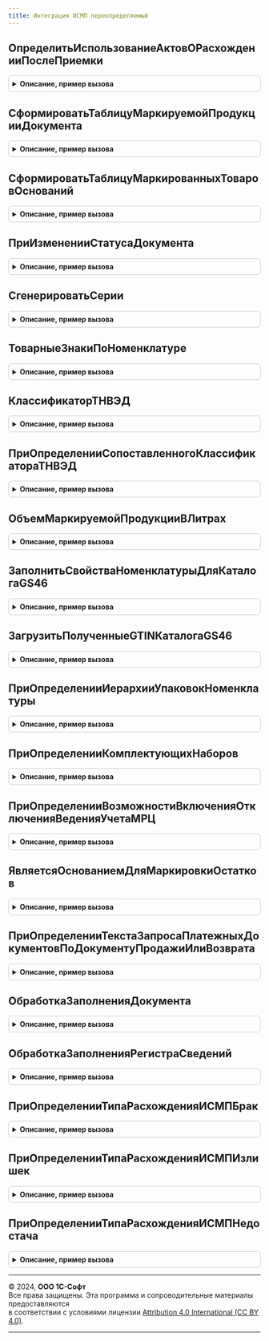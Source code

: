 ```yaml
---
title: Интеграция ИСМП переопределяемый
---
```



## ОпределитьИспользованиеАктовОРасхожденииПослеПриемки
<details style="margin: 1em 0; padding: 0.5em; border: 1px solid #ccc; border-radius: 6px;">

<summary style="font-weight: bold; cursor: pointer;">Описание, пример вызова</summary>

```bsl

//Определяет использование актов о расхождении после приемки для документа
//
//Параметры:
//  Документ     - ДокументСсылка - документ, для которого необходимо определить возможность использования актов о расхождении.
//  Используется - Булево - в данный параметр необходимо установить признак использования актов, по умолчанию установлен в Ложь.
//
Процедура ОпределитьИспользованиеАктовОРасхожденииПослеПриемки(Документ, Используется) Экспорт
```

Пример вызова
```bsl
ИнтеграцияИСМППереопределяемый.ОпределитьИспользованиеАктовОРасхожденииПослеПриемки(Документ, Используется) 
```
</details>

## СформироватьТаблицуМаркируемойПродукцииДокумента
<details style="margin: 1em 0; padding: 0.5em; border: 1px solid #ccc; border-radius: 6px;">

<summary style="font-weight: bold; cursor: pointer;">Описание, пример вызова</summary>

```bsl

//Заполняет в переданную таблицу данные из ТЧ документа.
//
//Параметры:
//   Документ - ДокументСсылка - Документ из ТЧ которого будет происходить заполнение.
//   ТаблицаПродукции - ТаблицаЗначений - Таблица для заполнения данными из документа.
//   ВидМаркируемойПродукции - ПеречислениеСсылка.ВидыПродукцииИС, Массив из ПеречислениеСсылка.ВидыПродукцииИС -
//     вид(ы) маркируемой продукции, которым(и) необходимо заполнить таблицу.
//
Процедура СформироватьТаблицуМаркируемойПродукцииДокумента(Документ, ТаблицаПродукции, ВидМаркируемойПродукции) Экспорт
```

Пример вызова
```bsl
ИнтеграцияИСМППереопределяемый.СформироватьТаблицуМаркируемойПродукцииДокумента(Документ, ТаблицаПродукции, ВидМаркируемойПродукции) 
```
</details>

## СформироватьТаблицуМаркированныхТоваровОснований
<details style="margin: 1em 0; padding: 0.5em; border: 1px solid #ccc; border-radius: 6px;">

<summary style="font-weight: bold; cursor: pointer;">Описание, пример вызова</summary>

```bsl

//Заполняет таблицу маркированный товаров по выбранным документам.
//
//Параметры:
//   Запрос - Запрос - запрос, в котором требуется сформировать временную таблицу.
//   ИсточникОснований - Строка - Имя временной таблицы с колонкой "ДокументОснование".
//   СтандартнаяОбработка - Булево - Необходимость обработки события "по-умолчанию" (установить Ложь при переопределении).
//
Процедура СформироватьТаблицуМаркированныхТоваровОснований(Запрос, ИсточникОснований, СтандартнаяОбработка) Экспорт
```

Пример вызова
```bsl
ИнтеграцияИСМППереопределяемый.СформироватьТаблицуМаркированныхТоваровОснований(Запрос, ИсточникОснований, СтандартнаяОбработка) 
```
</details>

## ПриИзмененииСтатусаДокумента
<details style="margin: 1em 0; padding: 0.5em; border: 1px solid #ccc; border-radius: 6px;">

<summary style="font-weight: bold; cursor: pointer;">Описание, пример вызова</summary>

```bsl

//Дополнительные действия прикладной конфигурации при изменении статуса документа ИСМП.
//
//Параметры:
//   ДокументСсылка   - ДокументСсылка     - ссылка на документ с изменением статуса.
//   ПредыдущийСтатус - ПеречислениеСсылка - предыдущий статус обработки.
//   НовыйСтатус      - ПеречислениеСсылка - новый статус обработки.
//   ПараметрыОбновленияСтатуса - Структура, Неопределено - (См. ИнтеграцияИСМПСлужебныйКлиентСервер.ПараметрыОбновленияСтатуса).
//
Процедура ПриИзмененииСтатусаДокумента(ДокументСсылка, ПредыдущийСтатус, НовыйСтатус, ПараметрыОбновленияСтатуса = Неопределено) Экспорт
```

Пример вызова
```bsl
ИнтеграцияИСМППереопределяемый.ПриИзмененииСтатусаДокумента(ДокументСсылка, ПредыдущийСтатус, НовыйСтатус, ПараметрыОбновленияСтатуса);
```
</details>

## СгенерироватьСерии
<details style="margin: 1em 0; padding: 0.5em; border: 1px solid #ccc; border-radius: 6px;">

<summary style="font-weight: bold; cursor: pointer;">Описание, пример вызова</summary>

```bsl

//Предназачена для реализации механизма генерации серий номенклатуры по переданным данным
//  (См. ИнтеграцияИСМП.СгенерироватьСерии)
//
Процедура СгенерироватьСерии(ДанныеДляГенерации, ВидМаркируемойПродукции) Экспорт
```

Пример вызова
```bsl
ИнтеграцияИСМППереопределяемый.СгенерироватьСерии(ДанныеДляГенерации, ВидМаркируемойПродукции) 
```
</details>

## ТоварныеЗнакиПоНоменклатуре
<details style="margin: 1em 0; padding: 0.5em; border: 1px solid #ccc; border-radius: 6px;">

<summary style="font-weight: bold; cursor: pointer;">Описание, пример вызова</summary>

```bsl

// Определяет заполнение Товарного знака по номенклатуре.
//
// Параметры:
// 	Номенклатура - Массив из ОпределяемыйТип.Номенклатура - Исходные данные для заполнения.
// 	ТоварныеЗнакиПоНоменклатуре - Соответствие:
// 	 * Ключ     - ОпределяемыйТип.Номенклатура - Значение номенклатуры из исходных данных.
// 	 * Значение - Строка, произвольный         - Товарный знак по номенклатуре (значение будет конвертировано в строку).
Процедура ТоварныеЗнакиПоНоменклатуре(Номенклатура, ТоварныеЗнакиПоНоменклатуре) Экспорт
```

Пример вызова
```bsl
ИнтеграцияИСМППереопределяемый.ТоварныеЗнакиПоНоменклатуре(Номенклатура, ТоварныеЗнакиПоНоменклатуре) 
```
</details>

## КлассификаторТНВЭД
<details style="margin: 1em 0; padding: 0.5em; border: 1px solid #ccc; border-radius: 6px;">

<summary style="font-weight: bold; cursor: pointer;">Описание, пример вызова</summary>

```bsl

//Получение ссылки ТН ВЭД по коду.
//
//Параметры:
//  КодТНВЭД - Строка - Код по классификатору товарной номенклатуры внешнеэкономической деятельности.
//  ТНВЭД - Произвольный - искомый элемент.
//
Процедура КлассификаторТНВЭД(КодТНВЭД, ТНВЭД) Экспорт
```

Пример вызова
```bsl
ИнтеграцияИСМППереопределяемый.КлассификаторТНВЭД(КодТНВЭД, ТНВЭД) 
```
</details>

## ПриОпределенииСопоставленногоКлассификатораТНВЭД
<details style="margin: 1em 0; padding: 0.5em; border: 1px solid #ccc; border-radius: 6px;">

<summary style="font-weight: bold; cursor: pointer;">Описание, пример вызова</summary>

```bsl

// Предназначена для поиска по коду элемента в Классификаторе ТН ВЭД.
// Если элемент не найден, то, при использовании классификатора, создать элемент справочника в соответствии с классификатором ТН ВЭД ЕАЭС.
//
// Параметры:
//  КодТНВЭД - Строка - Строка с кодом классификатора ТН ВЭД.
//  ДанныеЭлемента - Структура - Переопределяемый параметр, содержащий структуру со свойствами:
//   * ЭлементСправочника - Произвольный - Ссылка на элемент классификатора.
//   * НаименованиеПолное - Строка - наименование найденного элемента классификатора.
//  Наименование - Строка - Наименование элемента классификатора ТН ВЭД по данным ГИС МТ.
Процедура ПриОпределенииСопоставленногоКлассификатораТНВЭД(КодТНВЭД, ДанныеЭлемента, Наименование = "") Экспорт
```

Пример вызова
```bsl
ИнтеграцияИСМППереопределяемый.ПриОпределенииСопоставленногоКлассификатораТНВЭД(КодТНВЭД, ДанныеЭлемента, Наименование);
```
</details>

## ОбъемМаркируемойПродукцииВЛитрах
<details style="margin: 1em 0; padding: 0.5em; border: 1px solid #ccc; border-radius: 6px;">

<summary style="font-weight: bold; cursor: pointer;">Описание, пример вызова</summary>

```bsl

// Предназначена для получения объема маркируемой продукции в литрах.
//
// Параметры:
//  Таблица - ТаблицаЗначений - Таблица с колонками:
//   * Номенклатура - ОпределяемыйТип.Номенклатура - Ссылка на маркируемую продукцию.
//   * ОбъемВЛитрах - Число - Объем в литрах, который необходимо заполнить.

Процедура ОбъемМаркируемойПродукцииВЛитрах(Таблица) Экспорт
```

Пример вызова
```bsl
ИнтеграцияИСМППереопределяемый.ОбъемМаркируемойПродукцииВЛитрах(Таблица) 
```
</details>

## ЗаполнитьСвойстваНоменклатурыДляКаталогаGS46
<details style="margin: 1em 0; padding: 0.5em; border: 1px solid #ccc; border-radius: 6px;">

<summary style="font-weight: bold; cursor: pointer;">Описание, пример вызова</summary>

```bsl

// Заполняет свойства номенклатуры, используемые для передачи в каталог GS46. Могут быть заполнены колонки:
//   * Торговая марка,
//   * Страна производства,
//   * Вид обуви,
//   * Материал верха,
//   * Материал подкладки,
//   * Материал низа,
//   * Цвет,
//   * Размер.
//
// Параметры:
//   Товары - ДанныеФормыКоллекция - таблица для заполнения.
//
Процедура ЗаполнитьСвойстваНоменклатурыДляКаталогаGS46(Товары) Экспорт
```

Пример вызова
```bsl
ИнтеграцияИСМППереопределяемый.ЗаполнитьСвойстваНоменклатурыДляКаталогаGS46(Товары) 
```
</details>

## ЗагрузитьПолученныеGTINКаталогаGS46
<details style="margin: 1em 0; padding: 0.5em; border: 1px solid #ccc; border-radius: 6px;">

<summary style="font-weight: bold; cursor: pointer;">Описание, пример вызова</summary>

```bsl

Процедура ЗагрузитьПолученныеGTINКаталогаGS46(Товары) Экспорт
```

Пример вызова
```bsl
ИнтеграцияИСМППереопределяемый.ЗагрузитьПолученныеGTINКаталогаGS46(Товары) 
```
</details>

## ПриОпределенииИерархииУпаковокНоменклатуры
<details style="margin: 1em 0; padding: 0.5em; border: 1px solid #ccc; border-radius: 6px;">

<summary style="font-weight: bold; cursor: pointer;">Описание, пример вызова</summary>

```bsl

// Обработчик события получения сведений об иерархии упаковок номенклатуры.
// Если обработчик пустой, то подсистема виртуальной агрегации не сможет автоматически распределять
// коды маркировки по упаковкам. В этом случае будет возможна только ручная агрегация.
//
// Параметры:
//  Номенклатура         - Массив из ОпределяемыйТип.Номенклатура - Номенклатура [Входящий]
//  УпаковкиНоменклатуры - ТаблицаЗначений - сведения об упаковках [Исходящий], должны быть отсортированы по возрастанию коэффициента упаковки:
//   * Номенклатура       - ОпределяемыйТип.Номенклатура - номенклатура упаковки,
//   * Упаковка           - ОпределяемыйТип.Упаковка - упаковка,
//   * РодительУпаковки   - ОпределяемыйТип.Упаковка - родительская упаковка,
//   * ЕдиницаИзмерения   - Строка - наименование единицы измерения упаковки,
//   * Наименование       - Строка - наименование упаковки,
//   * КоличествоУпаковок - Число - количество упаковок, содержащихся в родительской упаковке,
//   * Коэффициент        - Число - коэффициент пересчета в единицу измерения номенклатуры.
//
Процедура ПриОпределенииИерархииУпаковокНоменклатуры(Номенклатура, УпаковкиНоменклатуры) Экспорт
```

Пример вызова
```bsl
ИнтеграцияИСМППереопределяемый.ПриОпределенииИерархииУпаковокНоменклатуры(Номенклатура, УпаковкиНоменклатуры) 
```
</details>

## ПриОпределенииКомплектующихНаборов
<details style="margin: 1em 0; padding: 0.5em; border: 1px solid #ccc; border-radius: 6px;">

<summary style="font-weight: bold; cursor: pointer;">Описание, пример вызова</summary>

```bsl

// Обработчик события получения сведений о комплектующих набора. Данные о комплектующих могут быть
// получены из вариантов комплектации (ERP, УНФ) при создании наборов оптовиками и розничными магазинами из введенных в оборот товаров
// и могут быть получены из производственных спецификаций при производстве наборов и их комплектующих.
// Если обработчик пустой, то в документе маркировки возможно ручное создание наборов, без проверки принадлежности.
//
// Параметры:
//  Наборы - ТаблицаЗначений, ДанныеФормыКоллекция, Массив - массив строк [Входящий]:
//   * НомерСтроки         - Число - уникальный номер строки с набором,
//   * Номенклатура        - ОпределяемыйТип.Номенклатура - номенклатура набора,
//   * Характеристика      - ОпределяемыйТип.ХарактеристикаНоменклатуры - характеристика набора,
//   * Упаковка            - ОпределяемыйТип.Упаковка - упаковка набора,
//   * КоличествоУпаковок  - Число - количество упаковок набора,
//   * Количество          - Число - количество наборов.
//  КомплектующиеНаборов - ТаблицаЗначений - сведения о наборах [Исходящий], должны быть отсортированы по убыванию номера строки набора:
//   * НомерСтрокиНабора            - Число - уникальный номер строки с набором,
//   * НоменклатураНабора           - ОпределяемыйТип.Номенклатура - номенклатура набора,
//   * ХарактеристикаНабора         - ОпределяемыйТип.ХарактеристикаНоменклатуры - характеристика набора,
//   * УпаковкаНабора               - ОпределяемыйТип.Упаковка - упаковка набора,
//   * НомерСтрокиКомплектации      - Число - порядковый номер строки комплектации,
//   * Номенклатура                 - ОпределяемыйТип.Номенклатура - номенклатура комплектующей набора,
//   * Характеристика               - ОпределяемыйТип.ХарактеристикаНоменклатуры - характеристика комплектующей набора,
//   * Упаковка                     - ОпределяемыйТип.Упаковка - упаковка комплектующей набора,
//   * КоличествоУпаковок           - Число - количество упаковок комплектующей набора,
//   * Количество                   - Число - количество комплектующей набора.
Процедура ПриОпределенииКомплектующихНаборов(Наборы, КомплектующиеНаборов) Экспорт
```

Пример вызова
```bsl
ИнтеграцияИСМППереопределяемый.ПриОпределенииКомплектующихНаборов(Наборы, КомплектующиеНаборов) 
```
</details>

## ПриОпределенииВозможностиВключенияОтключенияВеденияУчетаМРЦ
<details style="margin: 1em 0; padding: 0.5em; border: 1px solid #ccc; border-radius: 6px;">

<summary style="font-weight: bold; cursor: pointer;">Описание, пример вызова</summary>

```bsl

// Предназначения для управления признаком возможности включения / отключения ведения учета МРЦ табачной продукции.
// При заполнении причины - соответствующая доступность изменяется, на форме отображатеся указанная причина.
// Например, можно запретить отключение функции, если ведется учет МРЦ в составе серий или характеристик.
//
//Параметры:
//  ВозможноВключение              - Булево - Признак возможности включения.
//  ПричинаНевозможностиВключения  - Строка - Причина, по которой невозможно включить учет МРЦ.
//  ВозможноОтключение             - Булево - Признак возможности отключения.
//  ПричинаНевозможностиОтключения - Строка - Причина, по которой невозможно выключить учет МРЦ.
Процедура ПриОпределенииВозможностиВключенияОтключенияВеденияУчетаМРЦ(ВозможноВключение, ПричинаНевозможностиВключения, ВозможноОтключение, ПричинаНевозможностиОтключения) Экспорт
```

Пример вызова
```bsl
ИнтеграцияИСМППереопределяемый.ПриОпределенииВозможностиВключенияОтключенияВеденияУчетаМРЦ(ВозможноВключение, ПричинаНевозможностиВключения, ВозможноОтключение, ПричинаНевозможностиОтключения) 
```
</details>

## ЯвляетсяОснованиемДляМаркировкиОстатков
<details style="margin: 1em 0; padding: 0.5em; border: 1px solid #ccc; border-radius: 6px;">

<summary style="font-weight: bold; cursor: pointer;">Описание, пример вызова</summary>

```bsl

// Определяет ссылку на документ-основание маркировки товаров, как документ, являющийся основанием для маркировки остатков.
//
// Параметры:
// 	СсылкаНаДокумент   - ОпределяемыйТип.ОснованиеМаркировкаТоваровИСМП - Ссылка на проверямый документ.
// 	ЯвляетсяОснованием - Булево                                         - Выходной параметр.
Процедура ЯвляетсяОснованиемДляМаркировкиОстатков(СсылкаНаДокумент, ЯвляетсяОснованием) Экспорт
```

Пример вызова
```bsl
ИнтеграцияИСМППереопределяемый.ЯвляетсяОснованиемДляМаркировкиОстатков(СсылкаНаДокумент, ЯвляетсяОснованием) 
```
</details>

## ПриОпределенииТекстаЗапросаПлатежныхДокументовПоДокументуПродажиИлиВозврата
<details style="margin: 1em 0; padding: 0.5em; border: 1px solid #ccc; border-radius: 6px;">

<summary style="font-weight: bold; cursor: pointer;">Описание, пример вызова</summary>

```bsl

// При определении текста запроса платежных документов по документу продажи или возврата.
// Определяет текст запроса получения ссылок на платежные документы, из которых могла выполняться проверка средствами ККТ при пробитии чека, для отображения результатов проверки при открытии формы проверки.
//
// Используется в случае наличия функционала, при котором возможно пробитие чека на ККТ из платежного документа, связанного
// с товароучетным документом, в котором присутствуют коды маркировки, и при заполнении параметров сканирования платежного документа используется
// ссылка на платежный документ (ПараметрыСканирования.СсылкаНаДокумент), а не ссылка на товароучетный документ.
// Например: Приходный кассовый ордер может быть оформлен по нескольким документам Реализации товара с кодами маркировки,
// при этом при заполнении параметров сканирования для ПКО ПараметрыСканирования.СсылкаНаДокумент - устанавливается ссылка
// на ПКО. В этом случае, в переопределеннии необходимо дополнить текст запроса для получения документов ПКО,
// связанными с текущей реализацией. Возможен аналогичный сценарий с РКО и Возвратом.
//
// Текст запроса присоединяется конструкцией ОБЪЕДИНИТЬ ВСЕ, должен содержать единственное поле поле со ссылкой на платежный документ
// типа ОпределяемыйТип.ОснованиеФискальнойОперацииИСМП.
// В запросе установлен параметр &СсылкаНаДокумент значением параметра СсылкаНаДокумент.
//
// Параметры:
//  СсылкаНаДокумент                - ОпределяемыйТип.ОснованиеФискальнойОперацииИСМП - Ссылка на товароучетный документ.
//  ТекстЗапросаПлатежныхДокументов - Строка - Текст запроса платежных документов по товароучетному
Процедура ПриОпределенииТекстаЗапросаПлатежныхДокументовПоДокументуПродажиИлиВозврата(СсылкаНаДокумент, ТекстЗапросаПлатежныхДокументов) Экспорт
```

Пример вызова
```bsl
ИнтеграцияИСМППереопределяемый.ПриОпределенииТекстаЗапросаПлатежныхДокументовПоДокументуПродажиИлиВозврата(СсылкаНаДокумент, ТекстЗапросаПлатежныхДокументов) 
```
</details>

## ОбработкаЗаполненияДокумента
<details style="margin: 1em 0; padding: 0.5em; border: 1px solid #ccc; border-radius: 6px;">

<summary style="font-weight: bold; cursor: pointer;">Описание, пример вызова</summary>

```bsl

//Вызывается при вводе документа на основании, при выполнении метода Заполнить или при интерактивном вводе нового.
//
//Параметры:
//   ДокументОбъект - ДокументОбъект - заполняемый документ,
//   ДанныеЗаполнения - Произвольный - значение, которое используется как основание для заполнения,
//   ТекстЗаполнения - Строка, Неопределено - текст, используемый для заполнения документа,
//   СтандартнаяОбработка - Булево - признак выполнения стандартной (системной) обработки события.
//
Процедура ОбработкаЗаполненияДокумента(ДокументОбъект, ДанныеЗаполнения, ТекстЗаполнения, СтандартнаяОбработка) Экспорт
```

Пример вызова
```bsl
ИнтеграцияИСМППереопределяемый.ОбработкаЗаполненияДокумента(ДокументОбъект, ДанныеЗаполнения, ТекстЗаполнения, СтандартнаяОбработка) 
```
</details>

## ОбработкаЗаполненияРегистраСведений
<details style="margin: 1em 0; padding: 0.5em; border: 1px solid #ccc; border-radius: 6px;">

<summary style="font-weight: bold; cursor: pointer;">Описание, пример вызова</summary>

```bsl

//Вызывается при выполнении заполнения набора из какого-либо значения.
//
//Параметры:
//   РегистрСведенийНаборЗаписей - РегистрСведенийНаборЗаписей - заполняемый регистр сведений,
//   ДанныеЗаполнения - Произвольный - значение, которое используется как основание для заполнения,
//   СтандартнаяОбработка - Булево - признак выполнения стандартной (системной) обработки события.
//
Процедура ОбработкаЗаполненияРегистраСведений(РегистрСведенийНаборЗаписей, ДанныеЗаполнения, СтандартнаяОбработка) Экспорт
```

Пример вызова
```bsl
ИнтеграцияИСМППереопределяемый.ОбработкаЗаполненияРегистраСведений(РегистрСведенийНаборЗаписей, ДанныеЗаполнения, СтандартнаяОбработка) 
```
</details>

## ПриОпределенииТипаРасхожденияИСМПБрак
<details style="margin: 1em 0; padding: 0.5em; border: 1px solid #ccc; border-radius: 6px;">

<summary style="font-weight: bold; cursor: pointer;">Описание, пример вызова</summary>

```bsl

// Реализовать получение значение Брак определяемого типа ТипРасхожденияИСМП.
// Параметры:
//  ТипРасхождения - ОпределяемыйТип.ТипРасхожденияИСМП - для определения типа расхождения
Процедура ПриОпределенииТипаРасхожденияИСМПБрак(ТипРасхождения) Экспорт
```

Пример вызова
```bsl
ИнтеграцияИСМППереопределяемый.ПриОпределенииТипаРасхожденияИСМПБрак(ТипРасхождения) 
```
</details>

## ПриОпределенииТипаРасхожденияИСМПИзлишек
<details style="margin: 1em 0; padding: 0.5em; border: 1px solid #ccc; border-radius: 6px;">

<summary style="font-weight: bold; cursor: pointer;">Описание, пример вызова</summary>

```bsl

// Реализовать получение значение Излишек определяемого типа ТипРасхожденияИСМП.
// Параметры:
//  ТипРасхождения - ОпределяемыйТип.ТипРасхожденияИСМП - для определения типа расхождения
Процедура ПриОпределенииТипаРасхожденияИСМПИзлишек(ТипРасхождения) Экспорт
```

Пример вызова
```bsl
ИнтеграцияИСМППереопределяемый.ПриОпределенииТипаРасхожденияИСМПИзлишек(ТипРасхождения) 
```
</details>

## ПриОпределенииТипаРасхожденияИСМПНедостача
<details style="margin: 1em 0; padding: 0.5em; border: 1px solid #ccc; border-radius: 6px;">

<summary style="font-weight: bold; cursor: pointer;">Описание, пример вызова</summary>

```bsl

// Реализовать получение значение Недостача определяемого типа ТипРасхожденияИСМП.
// Параметры:
//  ТипРасхождения - ОпределяемыйТип.ТипРасхожденияИСМП - для определения типа расхождения
//
Процедура ПриОпределенииТипаРасхожденияИСМПНедостача(ТипРасхождения) Экспорт
```

Пример вызова
```bsl
ИнтеграцияИСМППереопределяемый.ПриОпределенииТипаРасхожденияИСМПНедостача(ТипРасхождения) 
```
</details>

---

© 2024, **ООО 1С-Софт**  
Все права защищены. Эта программа и сопроводительные материалы предоставляются  
в соответствии с условиями лицензии [Attribution 4.0 International (CC BY 4.0)](https://creativecommons.org/licenses/by/4.0/legalcode).

---
